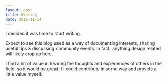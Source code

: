 ```yaml
---
layout: post
title: Writing
date: 2015-11-14
---
```


I decided it was time to start writing.

Expect to see this blog used as a way of documenting interests, sharing useful tips &amp; discussing community events. In fact, anything design related will likely crop up here.

I find a lot of value in hearing the thoughts and experiences of others in the field, so it would be great if I could contribute in some way and provide a little value myself.
